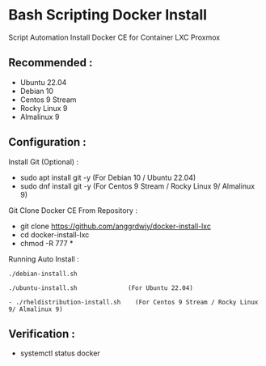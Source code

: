 # Bash Scripting Docker Install
Script Automation Install Docker CE for Container LXC Proxmox

Recommended : 
---------------
- Ubuntu 22.04
- Debian 10
- Centos 9 Stream
- Rocky Linux 9
- Almalinux 9

Configuration :
---------------
Install Git (Optional) :
- sudo apt install git -y  (For Debian 10 / Ubuntu 22.04)
- sudo dnf install git -y  (For Centos 9 Stream / Rocky Linux 9/ Almalinux 9)

Git Clone Docker CE From Repository :
- git clone https://github.com/anggrdwjy/docker-install-lxc
- cd docker-install-lxc
- chmod -R 777 *

Running Auto Install :
```
./debian-install.sh
```
```
./ubuntu-install.sh              (For Ubuntu 22.04)
```
```
- ./rheldistribution-install.sh    (For Centos 9 Stream / Rocky Linux 9/ Almalinux 9)
```

Verification :
---------------
- systemctl status docker

